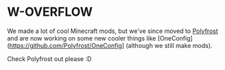 # W-OVERFLOW

We made a lot of cool Minecraft mods, but we've since moved to [Polyfrost](https://github.com/Polyfrost) and are now working on some new cooler things like [OneConfig](https://github.com/Polyfrost/OneConfig] (although we still make mods). 

Check Polyfrost out please :D
